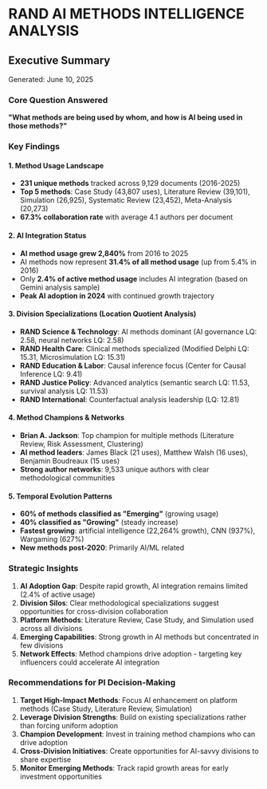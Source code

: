 
# RAND AI METHODS INTELLIGENCE ANALYSIS
## Executive Summary
Generated: June 10, 2025

### Core Question Answered
**"What methods are being used by whom, and how is AI being used in those methods?"**

### Key Findings

#### 1. Method Usage Landscape
- **231 unique methods** tracked across 9,129 documents (2016-2025)
- **Top 5 methods**: Case Study (43,807 uses), Literature Review (39,101), Simulation (26,925), Systematic Review (23,452), Meta-Analysis (20,273)
- **67.3% collaboration rate** with average 4.1 authors per document

#### 2. AI Integration Status
- **AI method usage grew 2,840%** from 2016 to 2025
- AI methods now represent **31.4% of all method usage** (up from 5.4% in 2016)
- Only **2.4% of active method usage** includes AI integration (based on Gemini analysis sample)
- **Peak AI adoption in 2024** with continued growth trajectory

#### 3. Division Specializations (Location Quotient Analysis)
- **RAND Science & Technology**: AI methods dominant (AI governance LQ: 2.58, neural networks LQ: 2.58)
- **RAND Health Care**: Clinical methods specialized (Modified Delphi LQ: 15.31, Microsimulation LQ: 15.31)
- **RAND Education & Labor**: Causal inference focus (Center for Causal Inference LQ: 9.41)
- **RAND Justice Policy**: Advanced analytics (semantic search LQ: 11.53, survival analysis LQ: 11.53)
- **RAND International**: Counterfactual analysis leadership (LQ: 12.81)

#### 4. Method Champions & Networks
- **Brian A. Jackson**: Top champion for multiple methods (Literature Review, Risk Assessment, Clustering)
- **AI method leaders**: James Black (21 uses), Matthew Walsh (16 uses), Benjamin Boudreaux (15 uses)
- **Strong author networks**: 9,533 unique authors with clear methodological communities

#### 5. Temporal Evolution Patterns
- **60% of methods classified as "Emerging"** (growing usage)
- **40% classified as "Growing"** (steady increase)
- **Fastest growing**: artificial intelligence (22,264% growth), CNN (937%), Wargaming (627%)
- **New methods post-2020**: Primarily AI/ML related

### Strategic Insights

1. **AI Adoption Gap**: Despite rapid growth, AI integration remains limited (2.4% of active usage)
2. **Division Silos**: Clear methodological specializations suggest opportunities for cross-division collaboration
3. **Platform Methods**: Literature Review, Case Study, and Simulation used across all divisions
4. **Emerging Capabilities**: Strong growth in AI methods but concentrated in few divisions
5. **Network Effects**: Method champions drive adoption - targeting key influencers could accelerate AI integration

### Recommendations for PI Decision-Making

1. **Target High-Impact Methods**: Focus AI enhancement on platform methods (Case Study, Literature Review, Simulation)
2. **Leverage Division Strengths**: Build on existing specializations rather than forcing uniform adoption
3. **Champion Development**: Invest in training method champions who can drive adoption
4. **Cross-Division Initiatives**: Create opportunities for AI-savvy divisions to share expertise
5. **Monitor Emerging Methods**: Track rapid growth areas for early investment opportunities
